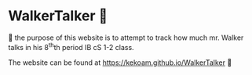 # WalkerTalker :bear:
💯
the purpose of this website is to attempt to track how much mr. Walker talks in his 8<sup>th</sup>th period IB cS 1-2 class. 

The website can be found at https://kekoam.github.io/WalkerTalker 💯
